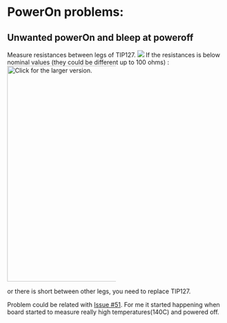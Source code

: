 # PowerOn problems:
## Unwanted powerOn and bleep at poweroff
Measure resistances between legs of TIP127. 
![](https://user-images.githubusercontent.com/10248772/60805888-c3d6d400-a181-11e9-95f8-35e1e0e16a9b.png)
If the resistances is below nominal values (they could be different up to 100 ohms) :
<a href="https://drive.google.com/uc?export=view&id=1bfl2lfsM5YBt4qTxe_IL2oUwzCCVv14w"><img src="https://drive.google.com/uc?export=view&id=1bfl2lfsM5YBt4qTxe_IL2oUwzCCVv14w" style="width: 500px; max-width: 50%; height: auto" title="Click for the larger version." /></a>

 or there is short between other legs, you need to replace TIP127.

Problem could be related with [Issue #51](https://github.com/bipropellant/bipropellant-hoverboard-firmware/issues/51#issue-461023728). For me it started happening when board started to measure really high temperatures(140C) and powered off.
